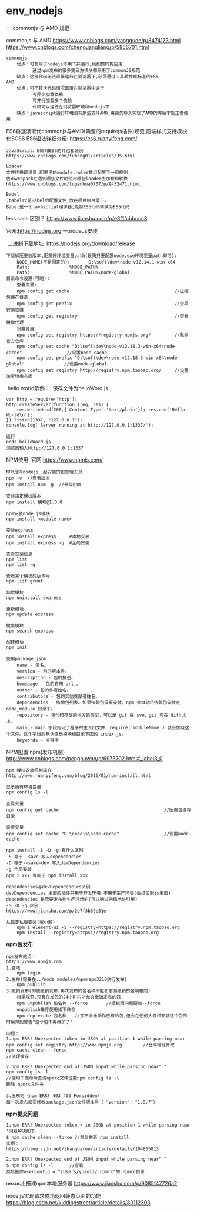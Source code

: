 # env_nodejs

一.commonjs 与 AMD 规范

commonjs 与 AMD
https://www.cnblogs.com/yangguoe/p/8474173.html
https://www.cnblogs.com/chenguangliang/p/5856701.html

```
commonjs
	优点：可复用于nodejs环境下并运行,例如做同构应用
		  通过npm发布的很多第三方模块都采用了commonJS规范
	缺点：这样代码无法直接运行在浏览器下,必须通过工具转换成标准的ES5
AMD
	优点：可不转换代码情况直接在浏览器中运行
		  可异步加载依赖
		  可并行加载多个依赖
		  代码可以运行在浏览器环境和nodejs下
	缺点：javascript运行环境没有原生支持AMD,需要先导入实现了AMD的库后才能正常使用
```

ES6将逐渐取代commonjs与AMD(典型的requirejs插件)规范,前端样式支持模块化SCSS
ES6语法详细介绍:
https://es6.ruanyifeng.com/

	JavaScript、ES5和ES6的介绍和区别
	https://www.cnblogs.com/fuheng01/articles/JS.html
	
	Loader
	文件转换翻译员,配置里的module.rules数组配置了一组规则,
	告诉webpack在遇到哪些文件时使用哪些loader去加载和转换
	https://www.cnblogs.com/tugenhua0707/p/9452471.html
	
	Babel
	.babelrc是Babel的配置文件,放在项目根目录下。
	Babel是一个javascript编译器,能将ES6代码转换为ES5代码

less sass 区别？
	https://www.jianshu.com/p/e3f1fcbbccc3

官网:https://nodejs.org
一.nodeJs安装

​	二进制下载地址
​	https://nodejs.org/download/release

```
下载解压安装版本,配置好环境变量path(最简只要配置node.exe环境变量path即可):
	NODE_HOME(不是固定的):		D:\soft\dev\node-v12.14.1-win-x64
	Path:				%NODE_PATH%
	Path:				%NODE_PATH%\node-global
目录命令设置(可略)：
	查看变量:
	npm config get cache										//压缩包缓存目录
	npm config get prefix										//全局安装位置
	npm config get registry										//查看镜像代理
	设置变量:
	npm config set registry https://registry.npmjs.org/			//默认官方仓库
	npm config set cache "D:\soft\dev\node-v12.18.3-win-x64\node-cache"					//设置node-cache
	npm config set prefix "D:\soft\dev\node-v12.18.3-win-x64\node-global"				//设置node-global
	npm config set registry http://registry.npm.taobao.org/		//设置淘宝镜像仓库	
```

​	hello world示例：
​	保存文件为helloWord.js


	var http = require('http');
	http.createServer(function (req, res) {
		res.writeHead(200,{'Content-Type':'text/plain'}); res.end('Hello World\n'); 
	}).listen(1337, "127.0.0.1"); 
	console.log('Server running at http://127.0.0.1:1337/');
	
	运行
	node helloWord.js
	浏览器输入http://127.0.0.1:1337

NPM使用:
	官网:https://www.npmjs.com/
	
	NPM是同nodejs一起安装的包管理工具
	npm -v	//查看版本
	npm install npm -g	//升级npm
	
	安装指定模块版本
	npm install 模块@1.0.0
	
	npm安装node.js模块
	npm install <module name>
	
	安装express
	npm install express		#本地安装
	npm install express -g 	#全局安装
	
	查看安装信息
	npm list
	npm list -g
	
	查看某个模块的版本号
	npm list grunt
	
	卸载模块
	npm uninstall express
	
	更新模块
	npm update express
	
	搜索模块
	npm search express
	
	创建模块
	npm init
	
	使用package.json
		name - 包名。
		version - 包的版本号。
		description - 包的描述。
		homepage - 包的官网 url 。
		author - 包的作者姓名。
		contributors - 包的其他贡献者姓名。
		dependencies - 依赖包列表。如果依赖包没有安装，npm 会自动将依赖包安装在 node_module 目录下。
		repository - 包代码存放的地方的类型，可以是 git 或 svn，git 可在 Github 上。
		main - main 字段指定了程序的主入口文件，require('moduleName') 就会加载这个文件。这个字段的默认值是模块根目录下面的 index.js。
		keywords - 关键字

NPM配置
	npm(发布机制)
	http://www.cnblogs.com/penghuwan/p/6973702.html#_label3_0
	

	npm 模块安装机制简介
	http://www.ruanyifeng.com/blog/2016/01/npm-install.html
	
	显示所有环境变量
	npm config ls -l
	
	查看变量
	npm config get cache										//压缩包缓存目录
	
	设置变量
	npm config set cache "D:\nodejs\node-cache"					//设置node-cache
	
	npm install -S -D -g 有什么区别
	-S 等于--save 写入dependencies
	-D 等于--save-dev 写入devDependencies
	-g 全局安装
	npm i xxx 等同于 npm install xxx
	
	dependencies与devDependencies区别
	devDependencies 里面的插件只用于开发环境,不用于生产环境(会打包到js里面)
	dependencies 是需要发布到生产环境的(可以通过网络地址引用)
	-S -D -g 区别
	https://www.jianshu.com/p/2e7f3b69e51e
	
	从指定私服安装(张小鹏)
		npm i element-ui -S --registry=https://registry.npm.taobao.org
		npm install --registry=https://registry.npm.taobao.org

**npm包发布**

```
npm发布站点：
https://www.npmjs.com
1.登陆
	npm login
2.发布(需要在../node_modules/npmrepo3210执行发布)
	npm publish
3.撤销发布(即使撤销发布,再次发布的包名称不能和前面撤销的包明相同)
	根据规范,只有在发包的24小时内才允许撤销发布的包,
	npm unpublish 包名称 --force		//报权限问题要加--force
	unpublish推荐使用如下命令
	npm deprecate 包名称	//并不会撤销你已有的包,但会在任何人尝试安装这个包的时候得到警告"这个包不再维护了"
	
问题：
1.npm ERR! Unexpected token in JSON at position 1 while parsing near
npm config set registry http://www.npmjs.org		//仓库地址修改
npm cache clean --force													//清理缓存

2.npm ERR! Unexpected end of JSON input while parsing near" "
npm config ls -l 																//使用下面命令查询npmrc文件位置npm config ls -l 	
删除.npmrc文件夹

3.发布时（npm ERR! 403 403 Forbidden）
每一次发布都要修改package.json文件版本号（ "version": "1.0.7"）
```

**npm提交问题**

```
1.npm ERR! Unexpected token < in JSON at position 1 while parsing near '问题解决如下
$ npm cache clean --force //然后重新 npm install
实例：
https://blog.csdn.net/zhangdaren/article/details/104855813

2.npm ERR! Unexpected end of JSON input while parsing near“ “
$ npm config ls -l		//查看
然后删除userconfig = "/Users/yuanli/.npmrc"的.npmrc目录

```

nexus上搭建npm本地服务器
https://www.jianshu.com/p/9085f47726a2

node.js实现请求成功返回静态页面的功能
https://blog.csdn.net/kiddingstreet/article/details/80112303

